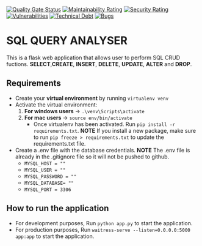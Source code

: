[![Quality Gate Status](http://216.80.104.71:9005/api/project_badges/measure?project=Python-MySQL-Query-Analyzer&metric=alert_status&token=sqb_0b271f941fecdd275950902aa8c084e1d77ca70e)](http://216.80.104.71:9005/dashboard?id=Python-MySQL-Query-Analyzer) [![Maintainability Rating](http://216.80.104.71:9005/api/project_badges/measure?project=Python-MySQL-Query-Analyzer&metric=sqale_rating&token=sqb_0b271f941fecdd275950902aa8c084e1d77ca70e)](http://216.80.104.71:9005/dashboard?id=Python-MySQL-Query-Analyzer) [![Security Rating](http://216.80.104.71:9005/api/project_badges/measure?project=Python-MySQL-Query-Analyzer&metric=security_rating&token=sqb_0b271f941fecdd275950902aa8c084e1d77ca70e)](http://216.80.104.71:9005/dashboard?id=Python-MySQL-Query-Analyzer) [![Vulnerabilities](http://216.80.104.71:9005/api/project_badges/measure?project=Python-MySQL-Query-Analyzer&metric=vulnerabilities&token=sqb_0b271f941fecdd275950902aa8c084e1d77ca70e)](http://216.80.104.71:9005/dashboard?id=Python-MySQL-Query-Analyzer) [![Technical Debt](http://216.80.104.71:9005/api/project_badges/measure?project=Python-MySQL-Query-Analyzer&metric=sqale_index&token=sqb_0b271f941fecdd275950902aa8c084e1d77ca70e)](http://216.80.104.71:9005/dashboard?id=Python-MySQL-Query-Analyzer) [![Bugs](http://216.80.104.71:9005/api/project_badges/measure?project=Python-MySQL-Query-Analyzer&metric=bugs&token=sqb_0b271f941fecdd275950902aa8c084e1d77ca70e)](http://216.80.104.71:9005/dashboard?id=Python-MySQL-Query-Analyzer)
# SQL QUERY ANALYSER
This is a flask web application that allows user to perform SQL CRUD fuctions. **SELECT**,**CREATE**, **INSERT**, **DELETE**, **UPDATE**, **ALTER** and **DROP**.

## Requirements
- Create your **virtual environment** by running `virtualenv venv` 
- Activate the virtual environment:
    1. **For windows users** -> `.\venv\Scripts\activate`
    2. **For mac users** -> `source env/bin/activate`
        - Once virtualenv has been activated. Run `pip install -r requirements.txt`. **NOTE** If you install a new package, make sure to run `pip freeze > requirements.txt` to update the requirements.txt file.
- Create a .env file with the database credentials. **NOTE** The .env file is already in the .gitignore file so it will not be pushed to github.
    - `MYSQL_HOST = ""`
    - `MYSQL_USER = ""`
    - `MYSQL_PASSWORD = ""`
    - `MYSQL_DATABASE= ""`
    - `MYSQL_PORT = 3306`

## How to run the application
- For development purposes, Run `python app.py` to start the application.
- For production purposes, Run `waitress-serve --listen=0.0.0.0:5000 app:app` to start the application.


